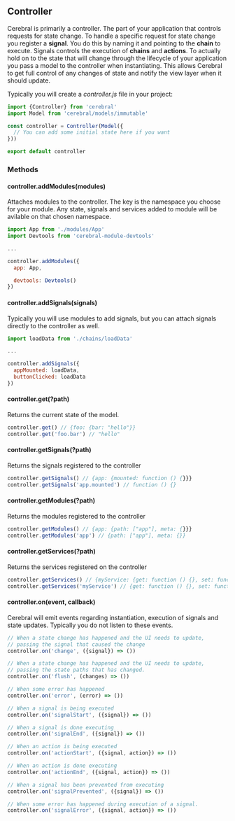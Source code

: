 ## Controller

Cerebral is primarily a controller. The part of your application that controls requests for state change. To handle a specific request for state change you register a **signal**. You do this by naming it and pointing to the **chain** to execute. Signals controls the execution of **chains** and **actions**. To actually hold on to the state that will change through the lifecycle of your application you pass a model to the controller when instantiating. This allows Cerebral to get full control of any changes of state and notify the view layer when it should update.

Typically you will create a *controller.js* file in your project:

```javascript
import {Controller} from 'cerebral'
import Model from 'cerebral/models/immutable'

const controller = Controller(Model({
  // You can add some initial state here if you want
}))

export default controller
```

### Methods

#### controller.addModules(modules)
Attaches modules to the controller. The key is the namespace you choose for your module. Any state, signals and services added to module will be avilable on that chosen namespace.
```javascript
import App from './modules/App'
import Devtools from 'cerebral-module-devtools'

...

controller.addModules({
  app: App,

  devtools: Devtools()
})
```

#### controller.addSignals(signals)
Typically you will use modules to add signals, but you can attach signals directly to the controller as well.
```javascript
import loadData from './chains/loadData'

...

controller.addSignals({
  appMounted: loadData,
  buttonClicked: loadData
})
```

#### controller.get(?path)
Returns the current state of the model.
```javascript
controller.get() // {foo: {bar: "hello"}}
controller.get('foo.bar') // "hello"
```

#### controller.getSignals(?path)
Returns the signals registered to the controller
```javascript
controller.getSignals() // {app: {mounted: function () {}}}
controller.getSignals('app.mounted') // function () {}
```

#### controller.getModules(?path)
Returns the modules registered to the controller
```javascript
controller.getModules() // {app: {path: ["app"], meta: {}}}
controller.getModules('app') // {path: ["app"], meta: {}}
```

#### controller.getServices(?path)
Returns the services registered on the controller
```javascript
controller.getServices() // {myService: {get: function () {}, set: function () {}}}
controller.getServices('myService') // {get: function () {}, set: function () {}}
```

#### controller.on(event, callback)
Cerebral will emit events regarding instantiation, execution of signals and state updates. Typically you do not listen to these events.

```javascript
// When a state change has happened and the UI needs to update,
// passing the signal that caused the change
controller.on('change', ({signal}) => ())

// When a state change has happened and the UI needs to update,
// passing the state paths that has changed.
controller.on('flush', (changes) => ())

// When some error has happened
controller.on('error', (error) => ())

// When a signal is being executed
controller.on('signalStart', ({signal}) => ())

// When a signal is done executing
controller.on('signalEnd', ({signal}) => ())

// When an action is being executed
controller.on('actionStart', ({signal, action}) => ())

// When an action is done executing
controller.on('actionEnd', ({signal, action}) => ())

// When a signal has been prevented from executing
controller.on('signalPrevented', ({signal}) => ())

// When some error has happened during execution of a signal.
controller.on('signalError', ({signal, action}) => ())
```
